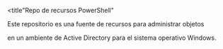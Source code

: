 <title"Repo de recursos PowerShell" </title>
<p>Este repositorio es una fuente de recursos para administrar objetos </p>
<p>en un ambiente de Active Directory para el sistema operativo Windows.</p>
